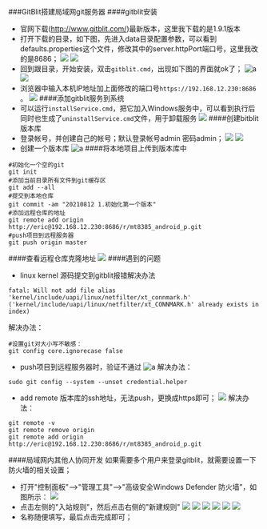 ###GitBlit搭建局域网git服务器
####gitblit安装
* 官网下载(http://www.gitblit.com/)最新版本，这里我下载的是1.9.1版本
* 打开下载的目录，如下图，先进入data目录配置参数，可以看到defaults.properties这个文件，修改其中的server.httpPort端口号，这里我改的是8686；
![](assets/markdown-img-paste-20210812141604883.png)
![](assets/markdown-img-paste-20210812141711641.png)
* 回到跟目录，开始安装，双击```gitblit.cmd```，出现如下图的界面就ok了；
![a](assets/markdown-img-paste-20210812141320984.png)
![](assets/markdown-img-paste-20210812142113681.png)
* 浏览器中输入本机IP地址加上面修改的端口号```https://192.168.12.230:8686 ```。
![](assets/markdown-img-paste-2021081214225899.png)
####添加gitblit服务到系统
* 可以运行```installService.cmd```，把它加入Windows服务中，可以看到执行后同时也生成了```uninstallService.cmd```文件，用于卸载服务
![](assets/markdown-img-paste-20210812142550636.png)
####创建bitblit版本库
* 登录帐号，并创建自己的帐号；默认登录帐号admin 密码admin；
![](assets/markdown-img-paste-20210812142840325.png)
![](assets/markdown-img-paste-20210812142911990.png)
* 创建一个版本库
![a](assets/markdown-img-paste-20210812143028269.png)
####将本地项目上传到版本库中
``` shell
#初始化一个空的git
git init
#添加当前目录所有文件到git缓存区
git add --all
#提交到本地仓库
git commit -am "20210812 1.初始化第一个版本"
#添加远程仓库的地址
git remote add origin http://eric@192.168.12.230:8686/r/mt8385_android_p.git
#push项目到远程服务器
git push origin master
```
####查看远程仓库克隆地址
![](assets/markdown-img-paste-20210812144931107.png)
####遇到的问题
* linux kernel 源码提交到gitblit报错解决办法
``` shell
fatal: Will not add file alias 'kernel/include/uapi/linux/netfilter/xt_connmark.h' ('kernel/include/uapi/linux/netfilter/xt_CONNMARK.h' already exists in index)
```
解决办法：
``` shell
#设置git对大小写不敏感：
git config core.ignorecase false
```
* push项目到远程服务器时，验证不通过
![a](assets/markdown-img-paste-20210812145307562.png)
解决办法：
``` shell
sudo git config --system --unset credential.helper
```
* add remote 版本库的ssh地址，无法push，更换成https即可；
![](assets/markdown-img-paste-2021081214552593.png)
解决办法：
``` shell
git remote -v
git remote remove origin
git remote add origin http://eric@192.168.12.230:8686/r/mt8385_android_p.git
```
####局域网内其他人协同开发
如果需要多个用户来登录gitblit，就需要设置一下防火墙的相关设置；
* 打开"控制面板"-->"管理工具"-->"高级安全Windows Defender 防火墙"，如图所示：
![](assets/markdown-img-paste-20210812153257387.png)
* 点击左侧的"入站规则"，然后点击右侧的"新建规则"
![](assets/markdown-img-paste-20210812153408307.png)
![](assets/markdown-img-paste-20210812153433261.png)
![](assets/markdown-img-paste-20210812153724256.png)
![](assets/markdown-img-paste-20210812153752818.png)
![](assets/markdown-img-paste-20210812153807938.png)
![](assets/markdown-img-paste-20210812153822443.png)
* 名称随便填写，最后点击完成即可；
